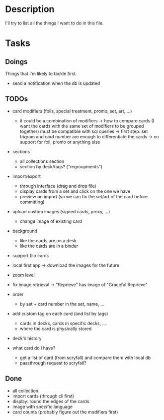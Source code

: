 # Description

I'll try to list all the things I want to do in this file.

# Tasks
## Doings

Things that I'm likely to tackle first.

* send a notification when the db is updated

## TODOs

* card modifiers (foils, special treatment, promo, set, art, ...)
    * it could be a combination of modifiers
-> how to compare cards (I want the cards with the same set of modifiers to be grouped together)
    must be compatible with sql queries
    -> first step: set trigram and card number are enough to differentiate the cards
        -> no support for foil, promo or anything else

* sections
    * all collections section
    * section by deck/tags? ("regroupments")

* import/export
    * through interface (drag and drop file)
    * display cards from a set and click on the one we have
    * preview on import (so we can fix the set/art of the card before committing)

* upload custom images (signed cards, proxy, ...)
    * change image of existing card

* background
    * like the cards are on a desk
    * like the cards are in a binder

* support flip cards

* local first app -> download the images for the future

* zoom level

* fix image retrieval -> "Reprieve" has image of "Graceful Reprieve"

* order
    * by set + card number in the set, name, ...

* add custom tag on each card (and list by tags)
    * cards in decks, cards in specific decks, ...
    * where the card is physically stored

* deck's history

* what card do I have?
    * get a list of card (from scryfall) and compare them with local db
    * passthrough request to scryfall?

## Done

* all collection.
* import cards (through cli first)
* display: round the edges of the cards
* image with specific language
* card counts (probably figure out the modifiers first)